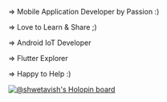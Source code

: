 => Mobile Application Developer by Passion :)

=> Love to Learn & Share ;)

=> Android IoT Developer

=> Flutter Explorer

=> Happy to Help :)

[![@shwetavish's Holopin board](https://holopin.io/api/user/board?user=shweta)](https://holopin.io/@shweta)
